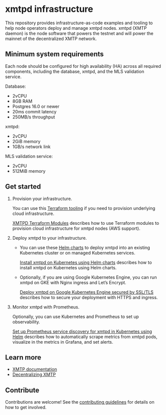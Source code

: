 # xmtpd infrastructure

This repository provides infrastructure-as-code examples and tooling to help node operators deploy and manage xmtpd nodes. xmtpd (XMTP daemon) is the node software that powers the testnet and will power the mainnet of the decentralized XMTP network.

## Minimum system requirements

Each node should be configured for high availability (HA) across all required components, including the database, xmtpd, and the MLS validation service.

Database:
- 2vCPU
- 8GB RAM
- Postgres 16.0 or newer
- 20ms commit latency
- 250MB/s throughput

xmtpd:
- 2vCPU
- 2GiB memory
- 1GB/s network link

MLS validation service:
- 2vCPU
- 512MiB memory

## Get started

1. Provision your infrastructure.

   You can use this [Terraform tooling](/terraform/) if you need to provision underlying cloud infrastructure.
   
   [XMTPD Terraform Modules](/terraform/README.md) describes how to use Terraform modules to provision cloud infrastructure for xmtpd nodes (AWS support).

2. Deploy xmtpd to your infrastructure.
   
   - You can use these [Helm charts](/helm/) to deploy xmtpd into an existing Kubernetes cluster or on managed Kubernetes services.

     [Install xmtpd on Kubernetes using Helm charts](/helm/README.md) describes how to install xmtpd on Kubernetes using Helm charts.

   - Optionally, if you are using Google Kubernetes Engine, you can run xmtpd on GKE with Nginx ingress and Let’s Encrypt.

     [Deploy xmtpd on Google Kubernetes Engine secured by SSL/TLS](/doc/nginx-cert-gke.md) describes how to secure your deployment with HTTPS and ingress.

3. Monitor xmtpd with Prometheus.
   
   Optionally, you can use Kubernetes and Prometheus to set up observability. 

   [Set up Prometheus service discovery for xmtpd in Kubernetes using Helm](/doc/k8s-prometheus-monitoring.md) describes how to automatically scrape metrics from xmtpd pods, visualize in the metrics in Grafana, and set alerts.

## Learn more

- [XMTP documentation](https://docs.xmtp.org)
- [Decentralizing XMTP](https://xmtp.org/decentralizing-xmtp)

## Contribute

Contributions are welcome! See the [contributing guidelines](CONTRIBUTING.md) for details on how to get involved.
